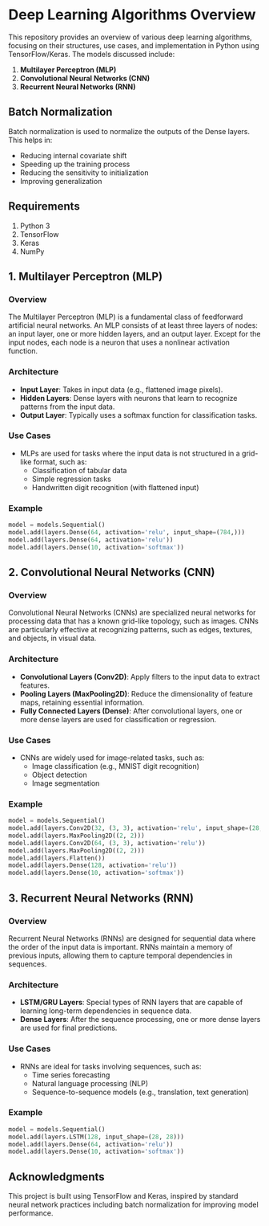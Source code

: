 # Deep Learning Algorithms Overview

This repository provides an overview of various deep learning algorithms, focusing on their structures, use cases, and implementation in Python using TensorFlow/Keras. The models discussed include:

1. **Multilayer Perceptron (MLP)**
2. **Convolutional Neural Networks (CNN)**
3. **Recurrent Neural Networks (RNN)**

## Batch Normalization
Batch normalization is used to normalize the outputs of the Dense layers. This helps in:
- Reducing internal covariate shift
- Speeding up the training process
- Reducing the sensitivity to initialization
- Improving generalization
  
## Requirements
1. Python 3
2. TensorFlow
3. Keras
4. NumPy

## 1. Multilayer Perceptron (MLP)

### Overview
The Multilayer Perceptron (MLP) is a fundamental class of feedforward artificial neural networks. An MLP consists of at least three layers of nodes: an input layer, one or more hidden layers, and an output layer. Except for the input nodes, each node is a neuron that uses a nonlinear activation function.

### Architecture
- **Input Layer**: Takes in input data (e.g., flattened image pixels).
- **Hidden Layers**: Dense layers with neurons that learn to recognize patterns from the input data.
- **Output Layer**: Typically uses a softmax function for classification tasks.

### Use Cases
- MLPs are used for tasks where the input data is not structured in a grid-like format, such as:
  - Classification of tabular data
  - Simple regression tasks
  - Handwritten digit recognition (with flattened input)

### Example
```python
model = models.Sequential()
model.add(layers.Dense(64, activation='relu', input_shape=(784,)))
model.add(layers.Dense(64, activation='relu'))
model.add(layers.Dense(10, activation='softmax'))
```

## 2. Convolutional Neural Networks (CNN)
### Overview
Convolutional Neural Networks (CNNs) are specialized neural networks for processing data that has a known grid-like topology, such as images. CNNs are particularly effective at recognizing patterns, such as edges, textures, and objects, in visual data.

### Architecture
- **Convolutional Layers (Conv2D)**: Apply filters to the input data to extract features.
- **Pooling Layers (MaxPooling2D)**: Reduce the dimensionality of feature maps, retaining essential information.
- **Fully Connected Layers (Dense)**: After convolutional layers, one or more dense layers are used for classification or regression.

### Use Cases
- CNNs are widely used for image-related tasks, such as:
   - Image classification (e.g., MNIST digit recognition)
   - Object detection
   - Image segmentation

### Example
```python
model = models.Sequential()
model.add(layers.Conv2D(32, (3, 3), activation='relu', input_shape=(28, 28, 1)))
model.add(layers.MaxPooling2D((2, 2)))
model.add(layers.Conv2D(64, (3, 3), activation='relu'))
model.add(layers.MaxPooling2D((2, 2)))
model.add(layers.Flatten())
model.add(layers.Dense(128, activation='relu'))
model.add(layers.Dense(10, activation='softmax'))
```

## 3. Recurrent Neural Networks (RNN)
### Overview
Recurrent Neural Networks (RNNs) are designed for sequential data where the order of the input data is important. RNNs maintain a memory of previous inputs, allowing them to capture temporal dependencies in sequences.

### Architecture
- **LSTM/GRU Layers**: Special types of RNN layers that are capable of learning long-term dependencies in sequence data.
- **Dense Layers**: After the sequence processing, one or more dense layers are used for final predictions.
### Use Cases
- RNNs are ideal for tasks involving sequences, such as:
   - Time series forecasting
   - Natural language processing (NLP)
   - Sequence-to-sequence models (e.g., translation, text generation)
### Example
```python
model = models.Sequential()
model.add(layers.LSTM(128, input_shape=(28, 28)))
model.add(layers.Dense(64, activation='relu'))
model.add(layers.Dense(10, activation='softmax'))
```

## Acknowledgments
This project is built using TensorFlow and Keras, inspired by standard neural network practices including batch normalization for improving model performance.
